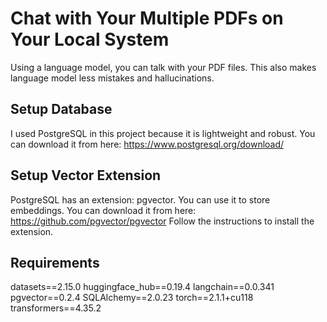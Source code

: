 # Chat with Your Multiple PDFs on Your Local System

Using a language model, you can talk with your PDF files. This also makes language model less mistakes and hallucinations.

## Setup Database
I used PostgreSQL in this project because it is lightweight and robust.
You can download it from here: https://www.postgresql.org/download/

## Setup Vector Extension
PostgreSQL has an extension: pgvector. You can use it to store embeddings.
You can download it from here: https://github.com/pgvector/pgvector
Follow the instructions to install the extension.

## Requirements
datasets==2.15.0
huggingface_hub==0.19.4
langchain==0.0.341
pgvector==0.2.4
SQLAlchemy==2.0.23
torch==2.1.1+cu118
transformers==4.35.2
